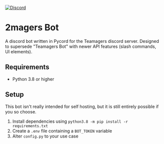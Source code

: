 [![Discord](https://img.shields.io/badge/Discord-Teamagers-%235865F2?logo=discord&logoColor=white&link)](https://discord.gg/teamagers)

# 2magers Bot
A discord bot written in Pycord for the Teamagers discord server. 
Designed to supersede "Teamagers Bot" with newer API features (slash commands, UI elements).

## Requirements
- Python 3.8 or higher

## Setup
This bot isn't really intended for self hosting, but it is still entirely possible if you so choose.

1. Install dependencies using `python3.8 -m pip install -r requirements.txt`
2. Create a `.env` file containing a `BOT_TOKEN` variable
3. Alter `config.py` to your use case